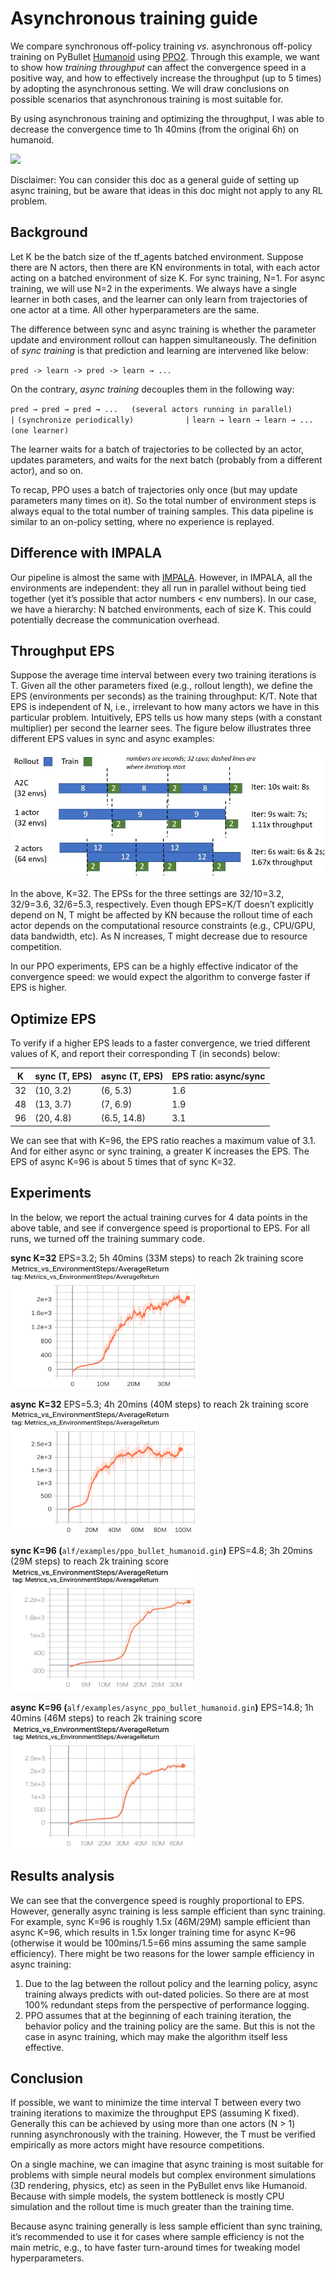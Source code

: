 # Asynchronous training guide

We compare synchronous off-policy training *vs.* asynchronous off-policy training on PyBullet [Humanoid](https://github.com/bulletphysics/bullet3/tree/master/examples/pybullet/gym/pybullet_data/humanoid) using [PPO2](https://arxiv.org/abs/1707.06347). Through this example, we want to show how *training* *throughput* can affect the convergence speed in a positive way, and how to effectively increase the throughput (up to 5 times) by adopting the asynchronous setting. We will draw conclusions on possible scenarios that asynchronous training is most suitable for.

By using asynchronous training and optimizing the throughput, I was able to decrease the convergence time to 1h 40mins (from the original 6h) on humanoid.

<img src="../alf/examples/async_ppo_bullet_humanoid.gif" width="200"/>

Disclaimer: You can consider this doc as a general guide of setting up async training, but be aware that ideas in this doc might not apply to any RL problem.

## Background

Let K be the batch size of the tf_agents batched environment. Suppose there are N actors, then there are KN environments in total, with each actor acting on a batched environment of size K. For sync training, N=1. For async training, we will use N=2 in the experiments. We always have a single learner in both cases, and the learner can only learn from trajectories of one actor at a time. All other hyperparameters are the same.

The difference between sync and async training is whether the parameter update and environment rollout can happen simultaneously. The definition of *sync training* is that prediction and learning are intervened like below:

`pred -> learn -> pred -> learn → ...`

On the contrary, *async training* decouples them in the following way:

`pred → pred → pred → ...   (several actors running in parallel)`
`           |`
`(synchronize periodically)`
`           |`
`learn → learn → learn → ... (one learner)`

The learner waits for a batch of trajectories to be collected by an actor, updates parameters, and waits for the next batch (probably from a different actor), and so on.

To recap, PPO uses a batch of trajectories only once (but may update parameters many times on it). So the total number of environment steps is always equal to the total number of training samples. This data pipeline is similar to an on-policy setting, where no experience is replayed.

## Difference with IMPALA

Our pipeline is almost the same with [IMPALA](https://arxiv.org/abs/1802.01561). However, in IMPALA, all the environments are independent: they all run in parallel without being tied together (yet it’s possible that actor numbers < env numbers). In our case, we have a hierarchy: N batched environments, each of size K. This could potentially decrease the communication overhead.

## Throughput EPS

Suppose the average time interval between every two training iterations is T. Given all the other parameters fixed (e.g., rollout length), we define the EPS (environments per seconds) as the training throughput: K/T.  Note that EPS is independent of N, i.e., irrelevant to how many actors we have in this particular problem. Intuitively, EPS tells us how many steps (with a constant multiplier) per second the learner sees. The figure below illustrates three different EPS values in sync and async examples:

<img src="images/throughput.jpg" width="600" height="200" />

In the above, K=32. The EPSs for the three settings are 32/10=3.2, 32/9=3.6, 32/6=5.3, respectively. Even though EPS=K/T doesn’t explicitly depend on N, T might be affected by KN because the rollout time of each actor depends on the computational resource constraints (e.g., CPU/GPU, data bandwidth, etc). As N increases, T might decrease due to resource competition.

In our PPO experiments, EPS can be a highly effective indicator of the convergence speed: we would expect the algorithm to converge faster if EPS is higher.

## Optimize EPS

To verify if a higher EPS leads to a faster convergence, we tried different values of K, and report their corresponding T (in seconds) below:


|K	|sync (T, EPS)	|async (T, EPS)	|EPS ratio: async/sync	|
|---	|---	|---	|---	|
|32	|(10, 3.2)	|(6, 5.3)	|1.6	|
|48	|(13, 3.7)	|(7, 6.9)	|1.9	|
|96	|(20, 4.8)	|(6.5, 14.8)	|3.1	|

We can see that with K=96, the EPS ratio reaches a maximum value of 3.1. And for either async or sync training, a greater K increases the EPS. The EPS of async K=96 is about 5 times that of sync K=32.

## Experiments

In the below, we report the actual training curves for 4 data points in the above table, and see if convergence speed is proportional to EPS. For all runs, we turned off the training summary code.

**sync K=32**
EPS=3.2;  5h 40mins (33M steps) to reach 2k training score
<img src="images/ppo_bullet_humanoid_sync_K32.png" width="300" height="200" />

**async K=32**
EPS=5.3;  4h 20mins (40M steps) to reach 2k training score
<img src="images/ppo_bullet_humanoid_async_K32.png" width="300" height="200" />

**sync K=96 (**`alf/examples/ppo_bullet_humanoid.gin`**)**
EPS=4.8;  3h 20mins (29M steps) to reach 2k training score
<img src="images/ppo_bullet_humanoid_sync_K96.png" width="300" height="200" />

**async K=96 (**`alf/examples/async_ppo_bullet_humanoid.gin`**)**
EPS=14.8; 1h 40mins (46M steps) to reach 2k training score
<img src="images/ppo_bullet_humanoid_async_K96.png" width="300" height="200" />

## Results analysis

We can see that the convergence speed is roughly proportional to EPS. However, generally async training is less sample efficient than sync training. For example, sync K=96 is roughly 1.5x (46M/29M) sample efficient than async K=96, which results in 1.5x longer training time for async K=96 (otherwise it would be 100mins/1.5=66 mins assuming the same sample efficiency). There might be two reasons for the lower sample efficiency in async training:

1. Due to the lag between the rollout policy and the learning policy, async training always predicts with out-dated policies. So there are at most 100% redundant steps from the perspective of performance logging.
2. PPO assumes that at the beginning of each training iteration, the behavior policy and the training policy are the same. But this is not the case in async training, which may make the algorithm itself less effective.

## Conclusion

If possible, we want to minimize the time interval T between every two training iterations to maximize the throughput EPS (assuming K fixed).  Generally this can be achieved by using more than one actors (N > 1) running asynchronously with the training. However, the T must be verified empirically as more actors might have resource competitions.

On a single machine, we can imagine that async training is most suitable for problems with simple neural models but complex environment simulations (3D rendering, physics, etc) as seen in the PyBullet envs like Humanoid. Because with simple models, the system bottleneck is mostly CPU simulation and the rollout time is much greater than the training time.

Because async training generally is less sample efficient than sync training, it’s recommended to use it for cases where sample efficiency is not the main metric, e.g., to have faster turn-around times for tweaking model hyperparameters.
